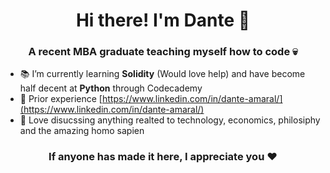 <h1 align="center">Hi there! I'm Dante 🐉</h1>
<h3 align="center">A recent MBA graduate teaching myself how to code 💀</h3>

- 📚 I’m currently learning **Solidity** (Would love help) and have become half decent at **Python** through Codecademy
- 📄 Prior experience [https://www.linkedin.com/in/dante-amaral/](https://www.linkedin.com/in/dante-amaral/)
- 💬 Love disucssing anything realted to technology, economics, philosiphy and the amazing homo sapien

<h3 align="center"> If anyone has made it here, I appreciate you ❤️ </h3>

<!--
**DanteAmaral/DanteAmaral** is a ✨ _special_ ✨ repository because its `README.md` (this file) appears on your GitHub profile.

Here are some ideas to get you started:

- 🔭 I’m currently working on ...
- 🌱 I’m currently learning ...
- 👯 I’m looking to collaborate on ...
- 🤔 I’m looking for help with ...
- 💬 Ask me about ...
- 📫 How to reach me: ...
- 😄 Pronouns: ...
- ⚡ Fun fact: ...
-->
